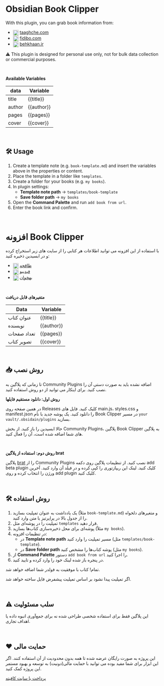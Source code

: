 # Obsidian Book Clipper

With this plugin, you can grab book information from:
- <img src="https://www.google.com/s2/favicons?sz=64&amp;domain=https%3a%2f%2ftaaghche.com%2f" width="18px" height="18px" align="center"> [taaghche.com](https://taaghche.com/)
- <img src="https://www.google.com/s2/favicons?sz=64&amp;domain=https%3a%2f%2ffidibo.com%2f" width="18px" height="18px" align="center"> [fidibo.com](https://fidibo.com/)
- <img src="https://www.google.com/s2/favicons?sz=64&amp;domain=https%3a%2f%2fbehkhaan.ir%2f" width="18px" height="18px" align="center"> [behkhaan.ir](https://behkhaan.ir/)


⚠️ This plugin is designed for personal use only, not for bulk data collection or commercial purposes.

<br>

**Available Variables**

| data   | Variable           |
| ------ | ------------------ |
| title  | {{title}}  |
| author | {{author}} |
| pages  | {{pages}}  |
| cover  | {{cover}}  |

<br>

## 🛠️ Usage
1. Create a template note (e.g. `book-template.md`) and insert the variables above in the properties or content.
2. Place the template in a folder like `templates`.
3. Create a folder for your books (e.g. `my books`).
4. In plugin settings:
    - **Template note path** → `templates/book-template`
    - **Save folder path** → `my books`
5. Open the **Command Palette** and run `add book from url`.
6. Enter the book link and confirm.

<br>



# افزونه Book Clipper
با استفاده از این افزونه می توانید اطلاعات هر کتابی را از سایت های زیر استخراج کرده و در ابسیدین ذخیره کنید:

- <img src="https://www.google.com/s2/favicons?sz=64&amp;domain=https%3a%2f%2ftaaghche.com%2f" width="18px" height="18px" align="center"> [طاقچه](https://taaghche.com/)
- <img src="https://www.google.com/s2/favicons?sz=64&amp;domain=https%3a%2f%2ffidibo.com%2f" width="18px" height="18px" align="center"> [فیدیبو](https://fidibo.com/)
- <img src="https://www.google.com/s2/favicons?sz=64&amp;domain=https%3a%2f%2fbehkhaan.ir%2f" width="18px" height="18px" align="center"> [بهخوان](https://behkhaan.ir/)

<br>

**متغیر‌های قابل دریافت**

| Data        | Variable              |
| ----------- | ------------------ |
| عنوان کتاب  | {{title}}  |
| نویسنده     | {{author}} |
| تعداد صفحات | {{pages}}  |
| تصویر کتاب  | {{cover}}  |


<br>

## 📥 روش نصب
تا زمانی که پلاگین به Community Plugins اضافه نشده باید به صورت دستی آن را نصب کنید. برای اینکار می توانید از دو روش استفاده کنید.

**روش اول: دانلود مستقیم فایلها**

در همین صفحه روی Releases کلیک کنید. فایل های main.js، styles.css و manifest.json را دانلود کنید. یک پوشه جدید با نام Book Clipper در مسیر `your vault/.obsidain/plugins` بسازید.

حالا ابسیدین را باز کنید. از بخش Community Plugins، پلاگین Book Clipper به پلاگین های شما اضافه شده است، آن را فعال کنید.

<br>

**روش دوم: استفاده از پلاگین brat**

پلاگین [brat](https://github.com/TfTHacker/obsidian42-brat) را از Community Plugins نصب کنید. از تنظیمات پلاگین روی دکمه add beta plugin کلیک کنید. لینک این ریپازتوری را کپی کرده و در فیلد آن وارد کنید. آخرین ورژن را انتخاب کرده و روی add plugin کلیک کنید. 


<br>

## 🛠️ روش استفاده 
1. یک یادداشت به عنوان تمپلیت بسازید (مثلاً `book-template.md`) و متغیرهای دلخواه را از جدول بالا در پراپرتیز یا متن وارد کنید.
2. تمپلیت را در پوشه‌ای مثل `templates` قرار دهید.
3. پوشه‌ای برای محل ذخیره‌سازی کتاب‌ها بسازید (مثلاً `my books`).
4. در تنظیمات افزونه:
	- در **Template note path** مسیر تمپلیت را وارد کنید (مثل `templates/book-template`).
	- در **Save folder path** پوشه کتاب‌ها را مشخص کنید (مثل `my books`).
5. از **Command Palette** دستور `add book from url` را اجرا کنید.
6. در پنجره باز شده لینک خود را وارد کرده و تایید کنید.

تمام! کتاب با موفقیت به فولدر شما اضافه خواهد شد.

اگر تمپلیت پیدا نشود بر اساس تمپلیت پیشفرض فایل ساخته خواهد شد.

<br>

## ⚠️ سلب مسئولیت
این پلاگین فقط برای استفاده شخصی طراحی شده نه برای جمع‌آوری انبوه داده یا اهداف تجاری.

<br>

## ❤️ حمایت مالی
این پروژه به صورت رایگان عرضه شده تا همه بدون محدودیت از آن استفاده کنند. اگر این ابزار برای شما مفید بوده می توانید با حمایت مالی(دونیت) به توسعه و بهبود مستمر این پروژه کمک کنید.

[پرداخت با سایت کافیته](https://www.coffeete.ir/ifard)